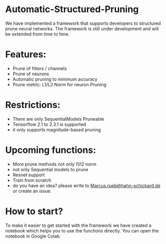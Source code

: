 # Automatic-Structured-Pruning
We have implemented a framework that supports developers to structured prune neural networks.
The framework is still under development and will be extended from time to time.


# Features:
- Prune of filters / channels
- Prune of neurons
- Automatic pruning to minimum accuracy
- Prune metric: L1/L2 Norm for neuron Pruning



# Restrictions:
- There are only SequentialModels Pruneable
- Tensorflow 2.1 to 2.3.1 is supported
- it only supports magnitude-based pruning


# Upcoming functions:
- More prune methods not only l1/l2 norm
- not only Sequential models to prune
- Resnet support
- Train from scratch
- do you have an idea? please write to Marcus.rueb@hahn-schickard.de or create an issue.



# How to start?
To make it easier to get started with the framework we have created a notebook which helps you to use the functions directly.
You can open the notebook in Google Colab.
